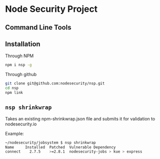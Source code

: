 # Node Security Project 
## Command Line Tools

## Installation

Through NPM
```bash
npm i nsp -g
```

Through github
```bash
git clone git@github.com:nodesecurity/nsp.git
cd nsp
npm link
```

## ```nsp shrinkwrap```
Takes an existing npm-shrinkwrap.json file and submits it for validation to nodesecurity.io

Example:

```bash
~/nodesecurity/jobsystem $ nsp shrinkwrap
Name     Installed  Patched  Vulnerable Dependency
connect    2.7.5    >=2.8.1  nodesecurity-jobs > kue > express
```
